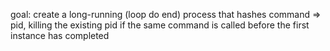 goal: create a long-running (loop do end) process that hashes command => pid, killing the existing pid if the same command is called before the first instance has completed
